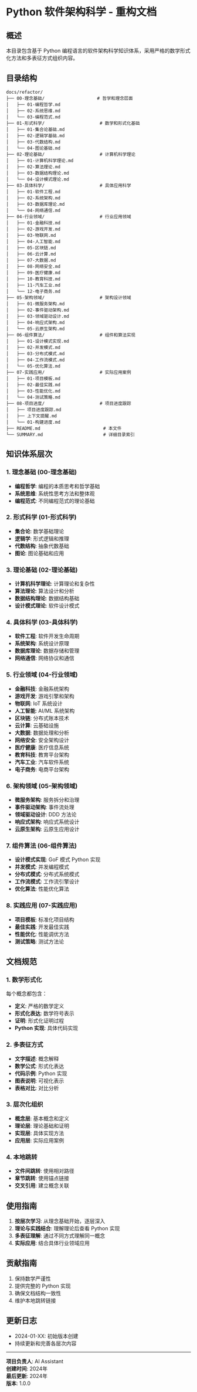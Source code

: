 # Python 软件架构科学 - 重构文档

## 概述

本目录包含基于 Python 编程语言的软件架构科学知识体系，采用严格的数学形式化方法和多表征方式组织内容。

## 目录结构

```text
docs/refactor/
├── 00-理念基础/                    # 哲学和理念层面
│   ├── 01-编程哲学.md
│   ├── 02-系统思维.md
│   └── 03-编程范式.md
├── 01-形式科学/                     # 数学和形式化基础
│   ├── 01-集合论基础.md
│   ├── 02-逻辑学基础.md
│   ├── 03-代数结构.md
│   └── 04-图论基础.md
├── 02-理论基础/                     # 计算机科学理论
│   ├── 01-计算机科学理论.md
│   ├── 02-算法理论.md
│   ├── 03-数据结构理论.md
│   └── 04-设计模式理论.md
├── 03-具体科学/                     # 具体应用科学
│   ├── 01-软件工程.md
│   ├── 02-系统架构.md
│   ├── 03-数据库理论.md
│   └── 04-网络通信.md
├── 04-行业领域/                     # 行业应用领域
│   ├── 01-金融科技.md
│   ├── 02-游戏开发.md
│   ├── 03-物联网.md
│   ├── 04-人工智能.md
│   ├── 05-区块链.md
│   ├── 06-云计算.md
│   ├── 07-大数据.md
│   ├── 08-网络安全.md
│   ├── 09-医疗健康.md
│   ├── 10-教育科技.md
│   ├── 11-汽车工业.md
│   └── 12-电子商务.md
├── 05-架构领域/                     # 架构设计领域
│   ├── 01-微服务架构.md
│   ├── 02-事件驱动架构.md
│   ├── 03-领域驱动设计.md
│   ├── 04-响应式架构.md
│   └── 05-云原生架构.md
├── 06-组件算法/                     # 组件和算法实现
│   ├── 01-设计模式实现.md
│   ├── 02-并发模式.md
│   ├── 03-分布式模式.md
│   ├── 04-工作流模式.md
│   └── 05-优化算法.md
├── 07-实践应用/                     # 实际应用案例
│   ├── 01-项目模板.md
│   ├── 02-最佳实践.md
│   ├── 03-性能优化.md
│   └── 04-测试策略.md
├── 08-项目进度/                     # 项目进度跟踪
│   ├── 项目进度跟踪.md
│   ├── 上下文提醒.md
│   └── 01-构建进度.md
├── README.md                        # 本文件
└── SUMMARY.md                       # 详细目录索引
```

## 知识体系层次

### 1. 理念基础 (00-理念基础)

- **编程哲学**: 编程的本质思考和哲学基础
- **系统思维**: 系统性思考方法和整体观
- **编程范式**: 不同编程范式的理论基础

### 2. 形式科学 (01-形式科学)

- **集合论**: 数学基础理论
- **逻辑学**: 形式逻辑和推理
- **代数结构**: 抽象代数基础
- **图论**: 图论基础和应用

### 3. 理论基础 (02-理论基础)

- **计算机科学理论**: 计算理论和复杂性
- **算法理论**: 算法设计和分析
- **数据结构理论**: 数据结构基础
- **设计模式理论**: 软件设计模式

### 4. 具体科学 (03-具体科学)

- **软件工程**: 软件开发生命周期
- **系统架构**: 系统设计原理
- **数据库理论**: 数据存储和管理
- **网络通信**: 网络协议和通信

### 5. 行业领域 (04-行业领域)

- **金融科技**: 金融系统架构
- **游戏开发**: 游戏引擎和架构
- **物联网**: IoT 系统设计
- **人工智能**: AI/ML 系统架构
- **区块链**: 分布式账本技术
- **云计算**: 云基础设施
- **大数据**: 数据处理和分析
- **网络安全**: 安全架构设计
- **医疗健康**: 医疗信息系统
- **教育科技**: 教育平台架构
- **汽车工业**: 汽车软件系统
- **电子商务**: 电商平台架构

### 6. 架构领域 (05-架构领域)

- **微服务架构**: 服务拆分和治理
- **事件驱动架构**: 事件流处理
- **领域驱动设计**: DDD 方法论
- **响应式架构**: 响应式系统设计
- **云原生架构**: 云原生应用设计

### 7. 组件算法 (06-组件算法)

- **设计模式实现**: GoF 模式 Python 实现
- **并发模式**: 并发编程模式
- **分布式模式**: 分布式系统模式
- **工作流模式**: 工作流引擎设计
- **优化算法**: 性能优化算法

### 8. 实践应用 (07-实践应用)

- **项目模板**: 标准化项目结构
- **最佳实践**: 开发最佳实践
- **性能优化**: 性能调优方法
- **测试策略**: 测试方法论

## 文档规范

### 1. 数学形式化

每个概念都包含：

- **定义**: 严格的数学定义
- **形式化表达**: 数学符号表示
- **证明**: 形式化证明过程
- **Python 实现**: 具体代码实现

### 2. 多表征方式

- **文字描述**: 概念解释
- **数学公式**: 形式化表达
- **代码示例**: Python 实现
- **图表说明**: 可视化表示
- **表格对比**: 对比分析

### 3. 层次化组织

- **概念层**: 基本概念和定义
- **理论层**: 理论基础和证明
- **实现层**: 具体实现方法
- **应用层**: 实际应用案例

### 4. 本地跳转

- **文件间跳转**: 使用相对路径
- **章节跳转**: 使用锚点链接
- **交叉引用**: 建立概念关联

## 使用指南

1. **按层次学习**: 从理念基础开始，逐层深入
2. **理论与实践结合**: 理解理论后查看 Python 实现
3. **多表征理解**: 通过不同方式理解同一概念
4. **实际应用**: 结合具体行业领域应用

## 贡献指南

1. 保持数学严谨性
2. 提供完整的 Python 实现
3. 确保文档结构一致性
4. 维护本地跳转链接

## 更新日志

- 2024-01-XX: 初始版本创建
- 持续更新和完善各层次内容

---

**项目负责人**: AI Assistant  
**创建时间**: 2024年  
**最后更新**: 2024年  
**版本**: 1.0.0
